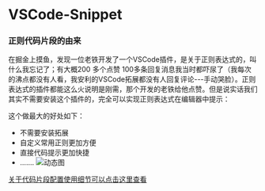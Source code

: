 # VSCode-Snippet

### 正则代码片段的由来
在掘金上摸鱼，发现一位老铁开发了一个VSCode插件，是关于正则表达式的，叫什么我忘记了；有大概200 多个点赞 100多条回复消息我当时都吓尿了（我每次的沸点都没有人看，我安利的VSCode拓展都没有人回复评论---手动哭脸）。正则表达式的插件都能这么火说明是刚需，那个开发的老铁给他点赞。但是说实话我们其实不需要安装这个插件的，完全可以实现正则表达式在编辑器中提示：

这个做最大的好处如下：
* 不需要安装拓展
* 自定义常用正则更加方便
* 直接代码提示更加快捷
* .......
![动态图](https://user-gold-cdn.xitu.io/2019/8/5/16c5fe8916cc9347?w=884&h=681&f=gif&s=288869)

[关于代码片段配置使用细节可以点击这里查看](https://code.visualstudio.com/docs/editor/userdefinedsnippets)
